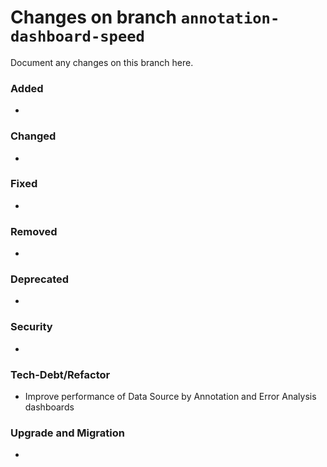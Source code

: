 # Changes on branch `annotation-dashboard-speed`
Document any changes on this branch here.
### Added
- 

### Changed
- 

### Fixed
- 

### Removed
- 

### Deprecated
- 

### Security
- 

### Tech-Debt/Refactor
- Improve performance of Data Source by Annotation and Error Analysis dashboards 

### Upgrade and Migration
- 
